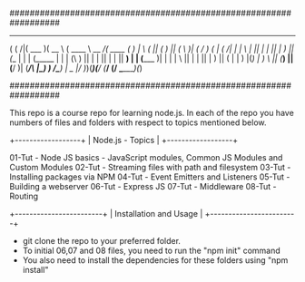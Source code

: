 ##################################################################
 _        _______  ______   _______   _________ _______  _ 
( (    /|(  ___  )(  __  \ (  ____ \  \__    _/(  ____ \( )
|  \  ( || (   ) || (  \  )| (    \/     )  (  | (    \/| |
|   \ | || |   | || |   ) || (__         |  |  | (_____ | |
| (\ \) || |   | || |   | ||  __)        |  |  (_____  )| |
| | \   || |   | || |   ) || (           |  |        ) |(_)
| )  \  || (___) || (__/  )| (____/\  |\_)  )  /\____) | _ 
|/    )_)(_______)(______/ (_______/  (____/   \_______)(_)
                                                           
##################################################################

This repo is a course repo for learning node.js. In each of 
the repo you have numbers of files and folders with respect to 
topics mentioned below. 

+------------------+
| Node.js - Topics |
+------------------+

01-Tut - Node JS basics - JavaScript modules, Common JS Modules 
         and Custom Modules 
02-Tut - Streaming files with path and filesystem
03-Tut - Installing packages via NPM 
04-Tut - Event Emitters and Listeners
05-Tut - Building a webserver 
06-Tut - Express JS
07-Tut - Middleware
08-Tut - Routing

+------------------------+
| Installation and Usage |
+------------------------+

- git clone the repo to your preferred folder. 
- To initial 06,07 and 08 files, you need to run the "npm init" command 
- You also need to install the dependencies for these folders using "npm install"
